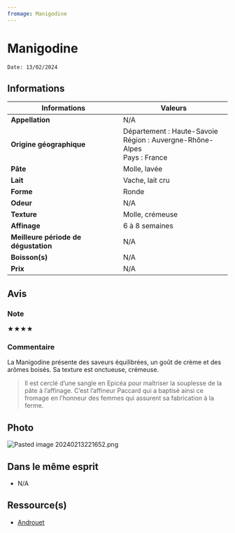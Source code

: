```yaml
---
fromage: Manigodine
---
```

# Manigodine
```
Date: 13/02/2024
```
## Informations

| Informations | Valeurs |
| ---- | ---- |
| **Appellation** | N/A |
| **Origine géographique** | Département : Haute-Savoie<br>Région : Auvergne-Rhône-Alpes<br>Pays : France   |
| **Pâte** | Molle, lavée |
| **Lait** | Vache, lait cru |
| **Forme** | Ronde |
| **Odeur** | N/A |
| **Texture** | Molle, crémeuse |
| **Affinage** | 6 à 8 semaines |
| **Meilleure période de dégustation** | N/A |
| **Boisson(s)** | N/A |
| **Prix** | N/A |

## Avis
### Note
★★★★
### Commentaire
La Manigodine présente des saveurs équilibrées, un goût de crème et des arômes boisés. Sa texture est onctueuse, crémeuse.

> Il est cerclé d’une sangle en Epicéa pour maîtriser la souplesse de la pâte à l’affinage. C’est l’affineur Paccard qui a baptisé ainsi ce fromage en l’honneur des femmes qui assurent sa fabrication à la ferme.

## Photo
![Pasted image 20240213221652.png](./M%C3%A9dias/Pasted%20image%2020240213221652.png)

## Dans le même esprit
* N/A

## Ressource(s)
* [Androuet](http://androuet.com/Manigodine-1529.html)